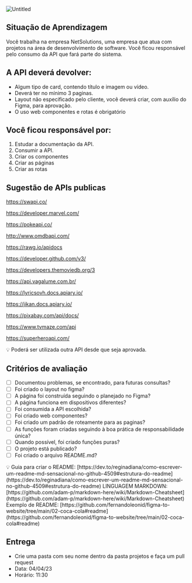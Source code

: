![Untitled](https://s3-us-west-2.amazonaws.com/secure.notion-static.com/c017d03b-3d34-4343-b4bc-396c9143b208/Untitled.png)

## Situação de Aprendizagem

Você trabalha na empresa NetSolutions, uma empresa que atua com projetos na área de
desenvolvimento de software. Você ficou responsável pelo consumo da API que fará parte do
sistema.

## A API deverá devolver:

- Algum tipo de card, contendo título e imagem ou vídeo.
- Deverá ter no mínimo 3 paginas.
- Layout não especificado pelo cliente, você deverá criar, com auxílio do Figma, para aprovação.
- O uso web componentes e rotas é obrigatório

## Você ficou responsável por:

1. Estudar a documentação da API.
2. Consumir a API.
3. Criar os componentes
4. Criar as páginas
5. Criar as rotas

## Sugestão de APIs publicas

https://swapi.co/

https://developer.marvel.com/

https://pokeapi.co/

http://www.omdbapi.com/

https://rawg.io/apidocs

https://developer.github.com/v3/

https://developers.themoviedb.org/3

https://api.vagalume.com.br/

https://lyricsovh.docs.apiary.io/

https://jikan.docs.apiary.io/

https://pixabay.com/api/docs/

https://www.tvmaze.com/api

https://superheroapi.com/

<aside>
💡 Poderá ser utilizada outra API desde que seja aprovada.

</aside>

## Critérios de avaliação

- [ ]  Documentou problemas, se encontrado, para futuras consultas?
- [ ]  Foi criado o layout no figma?
- [ ]  A página foi construída seguindo o planejado no Figma?
- [ ]  A página funciona em dispositivos diferentes?
- [ ]  Foi consumida a API escolhida?
- [ ]  Foi criado web componentes?
- [ ]  Foi criado um padrão de roteamente para as paginas?
- [ ]  As funções foram criadas seguindo à boa prática de responsabilidade única?
- [ ]  Quando possível, foi criado funções puras?
- [ ]  O projeto está publicado?
- [ ]  Foi criado o arquivo README.md?

<aside>
💡 Guia para criar o README:
[https://dev.to/reginadiana/como-escrever-um-readme-md-sensacional-no-github-4509#estrutura-do-readme](https://dev.to/reginadiana/como-escrever-um-readme-md-sensacional-no-github-4509#estrutura-do-readme)
LINGUAGEM MARKDOWN:
[https://github.com/adam-p/markdown-here/wiki/Markdown-Cheatsheet](https://github.com/adam-p/markdown-here/wiki/Markdown-Cheatsheet)
Exemplo de README:
[https://github.com/fernandoleonid/figma-to-website/tree/main/02-coca-cola#readme](https://github.com/fernandoleonid/figma-to-website/tree/main/02-coca-cola#readme)

</aside>

## Entrega

- Crie uma pasta com seu nome dentro da pasta projetos e faça um pull request
- Data: 04/04/23
- Horário: 11:30
